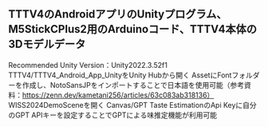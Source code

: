TTTV4のAndroidアプリのUnityプログラム、M5StickCPlus2用のArduinoコード、TTTV4本体の3Dモデルデータ
---
Recommended Unity Version：Unity2022.3.52f1　　
TTTV4/TTTV4_Android_App_UnityをUnity Hubから開く
AssetにFontフォルダーを作成し、NotoSansJPをインポートすることで日本語を使用可能（参考資料：https://zenn.dev/kametani256/articles/63c083ab318136）
WISS2024DemoSceneを開く
Canvas/GPT Taste EstimationのApi Keyに自分のGPT APIキーを設定することでGPTによる味推定機能が利用可能



